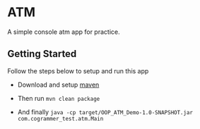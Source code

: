 # ATM

A simple console atm app for practice.

## Getting Started

Follow the steps below to setup and run this app

- Download and setup [maven](https://maven.apache.org/download.cgi)

- Then run `mvn clean package`

- And finally `java -cp target/OOP_ATM_Demo-1.0-SNAPSHOT.jar com.cogrammer_test.atm.Main`
